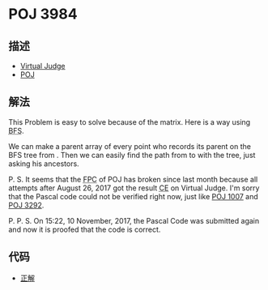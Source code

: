 # POJ 3984

## 描述

- [Virtual Judge](https://vjudge.net/problem/POJ-3984)
- [POJ](http://poj.org/problem?id=3984)

## 解法

This Problem is easy to solve because of the <data value="c{5}o{&times;}c{5}"></data> matrix. Here is a way using <abbr title="Breadth-First Search">BFS</abbr>. 

We can make a parent array of every point who records its parent on the BFS tree from <data value="o{(}c{0}o{,}c{0}o{)}"></data>. Then we can easily find the path from <data value="o{(}c{4}o{,}c{4}o{)}"></data> to <data value="o{(}c{0}o{,}c{0}o{)}"></data> with the tree, just asking his ancestors. 

P. S. It seems that the <abbr title="Free Pascal Compiler">FPC</abbr> of POJ has broken since last month because all attempts after August 26, 2017 got the result <abbr title="Compile Error">CE</abbr> on Virtual Judge. I'm sorry that the Pascal code could not be verified right now, just like <a href="/codes/?oj=POJ&pid=1007">POJ 1007</a> and <a href="/codes/?oj=POJ&pid=3292">POJ 3292</a>. 

P. P. S. On 15:22, 10 November, 2017, the Pascal Code was submitted again and now it is proofed that the code is correct. 

## 代码

- [正解](POJ.3984.0.cpp)

